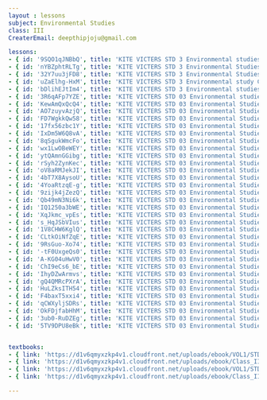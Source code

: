 ```yaml
--- 
layout : lessons 
subject: Environmental Studies
class: III
CreaterEmail: deepthipjoju@gmail.com

lessons: 
- { id: '9SQO1qJNBbQ', title: 'KITE VICTERS STD 3 Environmental studies Class 01 (First Bell-ഫസ്റ്റ് ബെല്‍)' }
- { id: 'nYBZphtRLTg', title: 'KITE VICTERS STD 3 Environmental Studies Class 02 (First Bell-ഫസ്റ്റ് ബെല്‍)' }
- { id: '32Y7uu3jFD8', title: 'KITE VICTERS STD 3 Environmental Studies Class 3 (First Bell-ഫസ്റ്റ് ബെല്‍)' }
- { id: 'uZaElhg-HxM', title: 'KITE VICTERS STD 3 Environmental study Class 4 (First Bell-ഫസ്റ്റ് ബെല്‍)' }
- { id: 'bDlihEJtIm4', title: 'KITE VICTERS STD 3 Environmental studies Class 5 (First Bell-ഫസ്റ്റ് ബെല്‍)' }
- { id: '3R6qAFp7YZE', title: 'KITE VICTERS STD 03 Environmental studies Class 06 (First Bell-ഫസ്റ്റ് ബെല്‍)' }
- { id: 'KewAmQxQcQ4', title: 'KITE VICTERS STD 03 Environmental Studies Class 07 (First Bell-ഫസ്റ്റ് ബെല്‍)' }
- { id: 'AO7zuyvAzjQ', title: 'KITE VICTERS STD 03 Environmental Studies Class 08 (First Bell-ഫസ്റ്റ് ബെല്‍)' }
- { id: 'FD7WgkkQw58', title: 'KITE VICTERS STD 03 Environmental Studies Class 09 (First Bell-ഫസ്റ്റ് ബെല്‍)' }
- { id: '17fx56zbc1Y', title: 'KITE VICTERS STD 03 Environmental Studies Class 10 (First Bell-ഫസ്റ്റ് ബെല്‍)' }
- { id: 'IxDm5W6Q8vA', title: 'KITE VICTERS STD 03 Environmental Studies Class 11 (First Bell-ഫസ്റ്റ് ബെല്‍)' }
- { id: '8qSgukWmcFo', title: 'KITE VICTERS STD 03 Environmental Studies Class 12 (First Bell-ഫസ്റ്റ് ബെല്‍)' }
- { id: 'wx1LwOBeWEY', title: 'KITE VICTERS STD 03 Environmental Studies Class 13 (First Bell-ഫസ്റ്റ് ബെല്‍)' }
- { id: 'ytQAmnGGibg', title: 'KITE VICTERS STD 03 Environmental Studies Class 14 (First Bell-ഫസ്റ്റ് ബെല്‍)' }
- { id: 'rSyh2ZynKec', title: 'KITE VICTERS STD 03 Environmental Studies Class 15 (First Bell-ഫസ്റ്റ് ബെല്‍)' }
- { id: 'oV8aRMJekJI', title: 'KITE VICTERS STD 03 Environmental Studies Class 16 (First Bell-ഫസ്റ്റ് ബെല്‍)' }
- { id: '4bT7X8AysoU', title: 'KITE VICTERS STD 03 Environmental Studies Class 17 (First Bell-ഫസ്റ്റ് ബെല്‍)' }
- { id: '4YoaRtzqE-g', title: 'KITE VICTERS STD 03 Environmental Studies Class 18 (First Bell-ഫസ്റ്റ് ബെല്‍)' }
- { id: '9zijk4jZezQ', title: 'KITE VICTERS STD 03 Environmental Studies Class 19 (First Bell-ഫസ്റ്റ് ബെല്‍)' }
- { id: 'Qb49mN3Ni6k', title: 'KITE VICTERS STD 03 Environmental Studies Class 20 (First Bell-ഫസ്റ്റ് ബെല്‍)' }
- { id: 'IQ1250a3bWE', title: 'KITE VICTERS STD 03 Environmental Studies Class 21 (First Bell-ഫസ്റ്റ് ബെല്‍)' }
- { id: 'XqJkmc_vpEs', title: 'KITE VICTERS STD 03 Environmental Studies Class 22 (First Bell-ഫസ്റ്റ് ബെല്‍)' }
- { id: 's_HqJSbVIus', title: 'KITE VICTERS STD 03 Environmental Studies Class 23 (First Bell-ഫസ്റ്റ് ബെല്‍)' }
- { id: '1V8CHW6KglQ', title: 'KITE VICTERS STD 03 Environmental Studies Class 24 (First Bell-ഫസ്റ്റ് ബെല്‍)' }
- { id: 'CLtkOiNfZqE', title: 'KITE VICTERS STD 03 Environmental Studies Class 25 (First Bell-ഫസ്റ്റ് ബെല്‍)' }
- { id: '9RsGuo-Xo74', title: 'KITE VICTERS STD 03 Environmental Studies Class 26 (First Bell-ഫസ്റ്റ് ബെല്‍)' }
- { id: '-tF0UxgeQs0', title: 'KITE VICTERS STD 03 Environmental Studies Class 27 (First Bell-ഫസ്റ്റ് ബെല്‍)' }
- { id: 'A-KG04uHwV0', title: 'KITE VICTERS STD 03 Environmental Studies Class 28 (First Bell-ഫസ്റ്റ് ബെല്‍)' }
- { id: 'ChI9eCs6_bE', title: 'KITE VICTERS STD 03 Environmental Studies Class 29 (First Bell-ഫസ്റ്റ് ബെല്‍)' }
- { id: 'IhyDZwArmvs', title: 'KITE VICTERS STD 03 Environmental Studies Class 30 (First Bell-ഫസ്റ്റ് ബെല്‍)' }
- { id: 'gQ4QMRcPXrA', title: 'KITE VICTERS STD 03 Environmental Studies Class 31 (First Bell-ഫസ്റ്റ് ബെല്‍)' }
- { id: 'HuLZksITH54', title: 'KITE VICTERS STD 03 Environmental Studies Class 32 (First Bell-ഫസ്റ്റ് ബെല്‍)' }
- { id: 'F4baxT5xxi4', title: 'KITE VICTERS STD 03 Environmental Studies Class 33 (First Bell-ഫസ്റ്റ് ബെല്‍)' }
- { id: 'qCWXyljSDRs', title: 'KITE VICTERS STD 03 Environmental Studies Class 34 (First Bell-ഫസ്റ്റ് ബെല്‍)' }
- { id: 'OkFDjfabHhM', title: 'KITE VICTERS STD 03 Environmental Studies Class 35 (First Bell-ഫസ്റ്റ് ബെല്‍)' }
- { id: '3ub0-RuDZEg', title: 'KITE VICTERS STD 03 Environmental Studies Class 36 (First Bell-ഫസ്റ്റ് ബെല്‍)' }
- { id: '5TV9DPU8eBk', title: 'KITE VICTERS STD 03 Environmental Studies Class 37 (First Bell-ഫസ്റ്റ് ബെല്‍)' }


textbooks:
- { link: 'https://d1v6qmyxzkp4v1.cloudfront.net/uploads/ebook/VOL1/STD3/ParisarapadanamEnglish/ParisarapadanamEnglish.pdf', title: 'Environmental Studies Part -1' , medium: 'English' }
- { link: 'https://d1v6qmyxzkp4v1.cloudfront.net/uploads/ebook/Class_III/EVS_English_VolII/EVSEnglish.pdf', title: 'Environmental Studies Part -2' , medium: 'English' }
- { link: 'https://d1v6qmyxzkp4v1.cloudfront.net/uploads/ebook/VOL1/STD3/ParisarapadanamMalayalam/ParisarapadanamMalayalam.pdf', title: 'Environmental Studies Part -1' , medium: 'Malayalam' }
- { link: 'https://d1v6qmyxzkp4v1.cloudfront.net/uploads/ebook/Class_III/EVS_M_Vol_II/1-71.pdf', title: 'Environmental Studies Part -2' , medium: 'Malayalam' }

--- 
```


